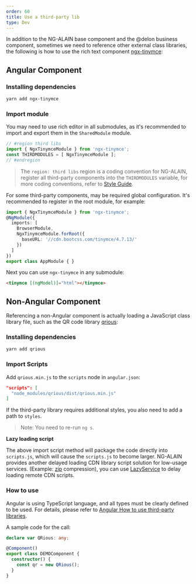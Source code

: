 ```yaml
---
order: 60
title: Use a third-party lib
type: Dev
---
```


In addition to the NG-ALAIN base component and the @delon business component, sometimes we need to reference other external class libraries, the following is how to use the rich text component [ngx-tinymce](https://github.com/cipchk/ngx-tinymce):

## Angular Component

### Installing dependencies

```bash
yarn add ngx-tinymce
```

### Import module

You may need to use rich editor in all submodules, as it's recommended to import and export them in the `SharedModule` module.

```ts
// #region third libs
import { NgxTinymceModule } from 'ngx-tinymce';
const THIRDMODULES = [ NgxTinymceModule ];
// #endregion
```

> The `region: third libs` region is a coding convention for NG-ALAIN, register all third-party components into the `THIRDMODULES` variable, for more coding conventions, refer to [Style Guide](/docs/style-guide).

For some third-party components, may be required global configuration. It's recommended to register in the root module, for example:

```ts
import { NgxTinymceModule } from 'ngx-tinymce';
@NgModule({
  imports: [
    BrowserModule,
    NgxTinymceModule.forRoot({
      baseURL: '//cdn.bootcss.com/tinymce/4.7.13/'
    })
  ]
})
export class AppModule { }
```

Next you can use `ngx-tinymce` in any submodule:

```html
<tinymce [(ngModel)]="html"></tinymce>
```

## Non-Angular Component

Referencing a non-Angular component is actually loading a JavaScript class library file, such as the QR code library [qrious](https://neocotic.com/qrious/):

### Installing dependencies

```bash
yarn add qrious
```

### Import Scripts

Add `qrious.min.js` to the `scripts` node in `angular.json`:

```json
"scripts": [
  "node_modules/qrious/dist/qrious.min.js"
]
```

If the third-party library requires additional styles, you also need to add a path to `styles`.

> Note: You need to re-run `ng s`.

**Lazy loading script**

The above import script method will package the code directly into `scripts.js`, which will cause the `scripts.js` to become larger. NG-ALAIN provides another delayed loading CDN library script solution for low-usage services. (Example: [zip](https://cdn.bootcss.com/jszip/3.1.5/jszip.min.js) compression), you can use [LazyService](/util/lazy) to delay loading remote CDN scripts.

### How to use

Angular is using TypeScript language, and all types must be clearly defined to be used. For details, please refer to [Angular How to use third-party libraries](https://zhuanlan.zhihu.com/p/35796451).

A sample code for the call:

```ts
declare var QRious: any;

@Component()
export class DEMOComponent {
  constructor() {
    const qr = new QRious();
  }
}
```
